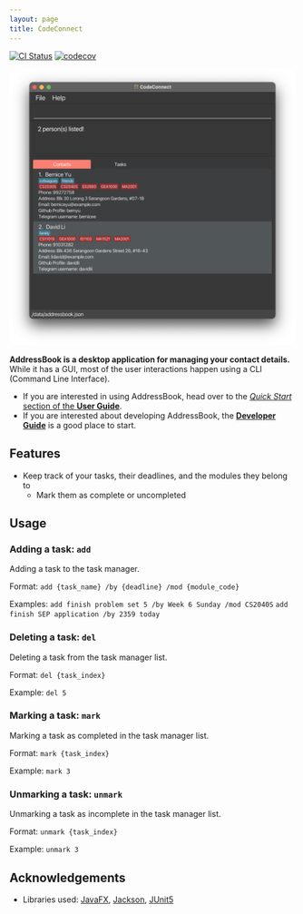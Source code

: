 ```yaml
---
layout: page
title: CodeConnect
---
```


[![CI Status](https://github.com/se-edu/addressbook-level3/workflows/Java%20CI/badge.svg)](https://github.com/se-edu/addressbook-level3/actions)
[![codecov](https://codecov.io/gh/se-edu/addressbook-level3/branch/master/graph/badge.svg)](https://codecov.io/gh/se-edu/addressbook-level3)

![Ui](images/Ui.png)

**AddressBook is a desktop application for managing your contact details.** While it has a GUI, most of the user interactions happen using a CLI (Command Line Interface).

* If you are interested in using AddressBook, head over to the [_Quick Start_ section of the **User Guide**](UserGuide.html#quick-start).
* If you are interested about developing AddressBook, the [**Developer Guide**](DeveloperGuide.html) is a good place to start.

## Features

* Keep track of your tasks, their deadlines, and the modules they belong to
  * Mark them as complete or uncompleted

## Usage

### Adding a task: `add`

Adding a task to the task manager.

Format:
`add {task_name} /by {deadline} /mod {module_code}`

Examples:
`add finish problem set 5 /by Week 6 Sunday /mod CS2040S`
`add finish SEP application /by 2359 today`

### Deleting a task: `del`

Deleting a task from the task manager list.

Format:
`del {task_index}`

Example:
`del 5`

### Marking a task: `mark`

Marking a task as completed in the task manager list.

Format:
`mark {task_index}`

Example:
`mark 3`

### Unmarking a task: `unmark`

Unmarking a task as incomplete in the task manager list.

Format:
`unmark {task_index}`

Example:
`unmark 3`

## Acknowledgements

* Libraries used: [JavaFX](https://openjfx.io/), [Jackson](https://github.com/FasterXML/jackson), [JUnit5](https://github.com/junit-team/junit5)
